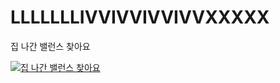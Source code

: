 # LLLLLLLIVVIVVIVVIVVXXXXX

집 나간 밸런스 찾아요

[![집 나간 밸런스 찾아요](https://i.ytimg.com/vi/qI0M3JmAbdM/maxresdefault.jpg)](https://www.youtube.com/watch?v=qI0M3JmAbdM)
